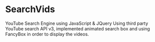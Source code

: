 # SearchVids
YouTube Search Engine using JavaScript &amp; JQuery Using third party YouTube search API v3, implemented animated search box and using FancyBox in order to display the videos.



